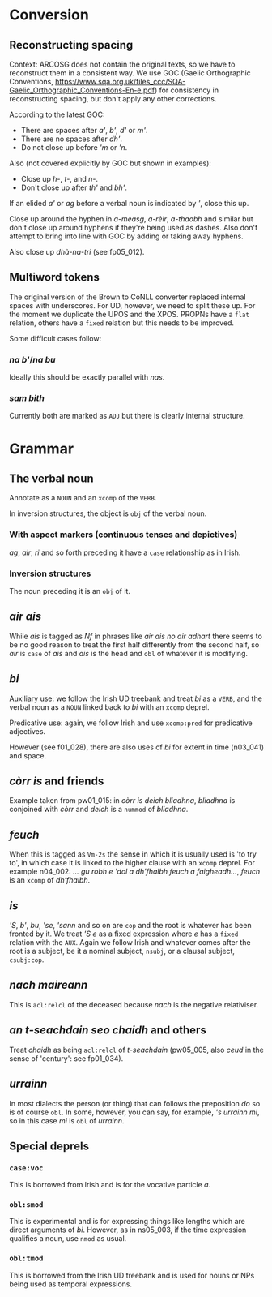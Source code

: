 # Conversion
## Reconstructing spacing

Context: ARCOSG does not contain the original texts, so we have to reconstruct them in a consistent way.
We use GOC (Gaelic Orthographic Conventions, https://www.sqa.org.uk/files_ccc/SQA-Gaelic_Orthographic_Conventions-En-e.pdf) for consistency in reconstructing spacing, but don't apply any other corrections.

According to the latest GOC:
* There are spaces after _a'_, _b'_, _d'_ or _m'_.
* There are no spaces after _dh'_.
* Do not close up before _'m_ or _'n_.

Also (not covered explicitly by GOC but shown in examples):
* Close up _h-_, _t-_, and _n-_.
* Don't close up after _th'_ and _bh'_.

If an elided _a'_ or _ag_ before a verbal noun is indicated by _'_, close this up.

Close up around the hyphen in _a-measg_, _a-rèir_, _a-thaobh_ and similar but don't close up around hyphens if they're being used as dashes.
Also don't attempt to bring into line with GOC by adding or taking away hyphens.

Also close up _dhà-na-tri_ (see fp05_012).

## Multiword tokens

The original version of the Brown to CoNLL converter replaced internal spaces with underscores.
For UD, however, we need to split these up. For the moment we duplicate the UPOS and the XPOS.
PROPNs have a `flat` relation, others have a `fixed` relation but this needs to be improved.

Some difficult cases follow:
### _na b'_/_na bu_
Ideally this should be exactly parallel with _nas_.
### _sam bith_
Currently both are marked as `ADJ` but there is clearly internal structure.

# Grammar
## The verbal noun
Annotate as a `NOUN` and an `xcomp` of the `VERB`.

In inversion structures, the object is `obj` of the verbal noun.

### With aspect markers (continuous tenses and depictives)
_ag_, _air_, _ri_ and so forth preceding it have a `case` relationship as in Irish.
### Inversion structures
The noun preceding it is an `obj` of it.

## _air ais_

While _ais_ is tagged as _Nf_ in phrases like _air ais no air adhart_ there seems to be no good reason to treat the first half differently from the second half, so _air_ is `case` of _ais_ and _ais_ is the head and `obl` of whatever it is modifying.

## _bi_
Auxiliary use: we follow the Irish UD treebank and treat _bi_ as a `VERB`, and the verbal noun as a `NOUN` linked back to _bi_ with an `xcomp` deprel.

Predicative use: again, we follow Irish and use `xcomp:pred` for predicative adjectives.

However (see f01_028), there are also uses of _bi_ for extent in time (n03_041) and space.

## _còrr is_ and friends

Example taken from pw01_015: in _còrr is deich bliadhna_, _bliadhna_ is conjoined with _còrr_ and _deich_ is a `nummod` of _bliadhna_.

## _feuch_

When this is tagged as `Vm-2s` the sense in which it is usually used is 'to try to', in which case it is linked to the higher clause with an `xcomp` deprel.
For example n04_002: _... gu robh e 'dol a dh’fhalbh feuch a faigheadh..._, _feuch_ is an `xcomp` of _dh’fhalbh_.

## _is_
_'S_, _b'_, _bu_, _'se_, _'sann_ and so on are `cop` and the root is whatever has been fronted by it.
We treat _'S e_ as a fixed expression where _e_ has a `fixed` relation with the `AUX`.
Again we follow Irish and whatever comes after the root is a subject, be it a nominal subject, `nsubj`, or a clausal subject, `csubj:cop`.

## _nach maireann_

This is `acl:relcl` of the deceased because _nach_ is the negative relativiser.

## _an t-seachdain seo chaidh_ and others

Treat _chaidh_ as being `acl:relcl` of _t-seachdain_ (pw05_005, also _ceud_ in the sense of 'century': see fp01_034).

## _urrainn_
In most dialects the person (or thing) that can follows the preposition _do_ so is of course `obl`. In some, however, you can say, for example, _'s urrainn mi_, so in this case _mi_ is `obl` of _urrainn_.

## Special deprels
### `case:voc`
This is borrowed from Irish and is for the vocative particle _a_.
### `obl:smod`
This is experimental and is for expressing things like lengths which are direct arguments of _bi_.
However, as in ns05_003, if the time expression qualifies a noun, use `nmod` as usual.
### `obl:tmod`
This is borrowed from the Irish UD treebank and is used for nouns or NPs being used as temporal expressions.
